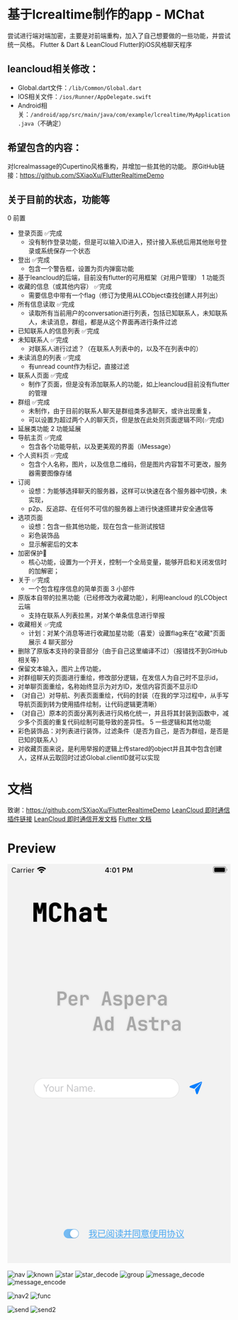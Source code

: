 # 基于lcrealtime制作的app - MChat

尝试进行端对端加密，主要是对前端重构，加入了自己想要做的一些功能，并尝试统一风格。
Flutter & Dart & LeanCloud
Flutter的iOS风格聊天程序

## leancloud相关修改：
 - Global.dart文件：`/lib/Common/Global.dart`
 - IOS相关文件：`/ios/Runner/AppDelegate.swift`
 - Android相关：`/android/app/src/main/java/com/example/lcrealtime/MyApplication.java`（不确定）

## 希望包含的内容：
对lcrealmassage的Cupertino风格重构，并增加一些其他的功能。
原GitHub链接：https://github.com/SXiaoXu/FlutterRealtimeDemo

## 关于目前的状态，功能等
0 前置
   - 登录页面              ✅完成
     - 没有制作登录功能，但是可以输入ID进入，预计接入系统后用其他账号登录或系统保存一个状态
   - 登出                 ✅完成
     - 包含一个警告框，设置为页内弹窗功能
   - 基于leancloud的后端，目前没有flutter的可用框架（对用户管理）
1 功能页
   - 收藏的信息（或其他内容） ✅完成
     - 需要信息中带有一个flag（修订为使用从LCObject查找创建人并列出）
   - 所有信息读取           ✅完成 
     - 读取所有当前用户的conversation进行列表，包括已知联系人，未知联系人，未读消息，群组，都是从这个界面再进行条件过滤
   - 已知联系人的信息列表    ✅完成
   - 未知联系人            ✅完成
     - 对联系人进行过滤？（在联系人列表中的，以及不在列表中的）
   - 未读消息的列表         ✅完成
     - 有unread count作为标记，直接过滤
   - 联系人页面            ✅完成
     - 制作了页面，但是没有添加联系人的功能，如上leancloud目前没有flutter的管理
   - 群组                  ✅完成
     - 未制作，由于目前的联系人聊天是群组类多选聊天，或许出现重复，
     - 可以设置为超过两个人的聊天页，但是放在此处则页面逻辑不同(✅完成)
   - 延展类功能
2 功能延展
   - 导航主页              ✅完成
     - 包含各个功能导航，以及更美观的界面（iMessage）
   - 个人资料页            ✅完成
     - 包含个人名称，图片，以及信息二维码，但是图片内容暂不可更改，服务器需要图像存储
   - 订阅
     - 设想：为能够选择聊天的服务器，这样可以快速在各个服务器中切换，未实现，
     - p2p、反追踪、在任何不可信的服务器上进行快速搭建并安全通信等
   - 选项页面
     - 设想：包含一些其他功能，现在包含一些测试按钮
     - 彩色装饰品
     - 显示解密后的文本
   - 加密保护🌟
     - 核心功能，设置为一个开关，控制一个全局变量，能够开启和关闭发信时的加解密；
   - 关于                 ✅完成
     - 一个包含程序信息的简单页面
3 小部件
   - 原版本自带的拉黑功能（已经修改为收藏功能），利用leancloud 的LCObject 云端
     - 支持在联系人列表拉黑，对某个单条信息进行举报
   - 收藏相关              ✅完成
     - 计划：对某个消息等进行收藏加星功能（喜爱）设置flag来在"收藏"页面展示
4 聊天部分
   - 删除了原版本支持的录音部分（由于自己这里编译不过）（报错找不到GitHub相关等）
   - 保留文本输入，图片上传功能，
   - 对群组聊天的页面进行重绘，修改部分逻辑，在发信人为自己时不显示id，
   - 对单聊页面重绘，名称始终显示为对方ID，发信内容页面不显示ID
   - （对自己）对导航、列表页面重绘，代码的封装（在我的学习过程中，从手写导航页面到转为使用插件绘制，让代码逻辑更清晰）
   - （对自己）原本的页面分离列表进行风格化统一，并且将其封装到函数中，减少多个页面的重复代码绘制可能导致的差异性。
5 一些逻辑和其他功能
   - 彩色装饰品：对列表进行装饰，过滤条件（是否为自己，是否为群组，是否是已知的联系人）
   - 对收藏页面来说，是利用举报的逻辑上传stared的object并且其中包含创建人，这样从云取回时过滤Global.clientID就可以实现


# 文档
致谢：https://github.com/SXiaoXu/FlutterRealtimeDemo
[LeanCloud 即时通信插件链接](https://pub.dev/packages/leancloud_official_plugin#leancloud_official_plugin)
[LeanCloud 即时通信开发文档](https://leancloud.cn/docs/#%E5%8D%B3%E6%97%B6%E9%80%9A%E8%AE%AF)
[Flutter 文档](https://flutter.dev/docs)
   


# Preview

![login](/preview/login.png)

![nav](https://github.com/kristhinr/lc_flutter/tree/main/preview/nav.png)
![known](https://github.com/kristhinr/lc_flutter/tree/main/preview/known.png)
![star](https://github.com/kristhinr/lc_flutter/tree/main/preview/star.png)
![star_decode](https://github.com/kristhinr/lc_flutter/tree/main/preview/star_decode.png)
![group](https://github.com/kristhinr/lc_flutter/tree/main/preview/group.png)
![message_decode](https://github.com/kristhinr/lc_flutter/tree/main/preview/message_decode.png)
![message_encode](https://github.com/kristhinr/lc_flutter/tree/main/preview/message_encode.png)

![nav2](https://github.com/kristhinr/lc_flutter/tree/main/preview/nav2.png)
![func](https://github.com/kristhinr/lc_flutter/tree/main/preview/func.png)

![send](https://github.com/kristhinr/lc_flutter/tree/main/preview/send.png)
![send2](https://github.com/kristhinr/lc_flutter/tree/main/preview/send2.png)

